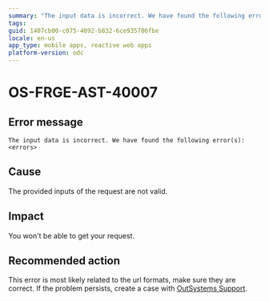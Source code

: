 ```yaml
---
summary: "The input data is incorrect. We have found the following error(s): <errors>"
tags: 
guid: 1407cb00-c075-4092-b832-6ce935706fbe
locale: en-us
app_type: mobile apps, reactive web apps
platform-version: odc
---
```


# OS-FRGE-AST-40007

## Error message

`The input data is incorrect. We have found the following error(s): <errors>`

## Cause

The provided inputs of the request are not valid.

## Impact

You won't be able to get your request.

## Recommended action

This error is most likely related to the url formats, make sure they are correct.
If the problem persists, create a case with [OutSystems Support](https://www.outsystems.com/support/portal/open-support-case?ErrorCode=OS-FRGE-AST-40007).
